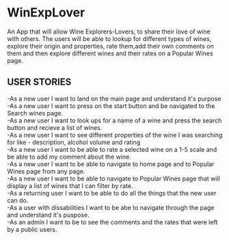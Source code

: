 # WinExpLover
An App that will allow Wine Explorers-Lovers, to share their love of wine with others. The users will be able to lookup for different types of wines, explore their origin and properties, rate them,add their own comments on them and then explore different wines and their rates on a Popular Wines page. 
## USER STORIES ##

-As a new user I want to land on the main page and understand it's purpose  
-As a new user I want to press on the start button and be navigated to the Search wines page.  
-As a new user I want to look ups for a name of a wine and press the search button and recieve a list of wines.  
-As a new user I want to see different properties of the wine I was searching for like - description, alcohol volume and rating  
-As a new user I want to be able to rate a selected wine on a 1-5 scale and be able to add my comment about the wine.  
-As a new user I want to be able to navigate to home page and to Popular Wines page from any page.  
-As a new user I want to be able to navigate to Popular Wines page that will display a list of wines that I can filter by rate.   
-As a returning user I want to be able to do all the things that the new user can do.  
-As a user with dissabilities I want to be abe to navigate through the page and understand it's puspose.  
-As an admin I want to be to see the comments and the rates that were left by a public users.  
